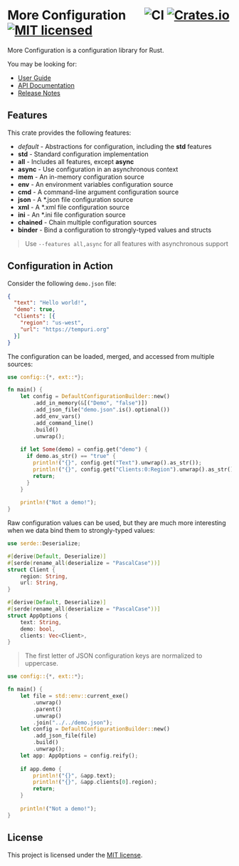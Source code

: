 # More Configuration &emsp; ![CI][ci-badge] [![Crates.io][crates-badge]][crates-url] [![MIT licensed][mit-badge]][mit-url]

[crates-badge]: https://img.shields.io/crates/v/more-config.svg
[crates-url]: https://crates.io/crates/more-config
[mit-badge]: https://img.shields.io/badge/license-MIT-blueviolet.svg
[mit-url]: https://github.com/commonsensesoftware/more-rs-config/blob/main/LICENSE
[ci-badge]: https://github.com/commonsensesoftware/more-rs-config/actions/workflows/ci.yml/badge.svg

More Configuration is a configuration library for Rust.

You may be looking for:

- [User Guide](https://commonsensesoftware.github.io/more-rs-config)
- [API Documentation](https://docs.rs/more-config)
- [Release Notes](https://github.com/commonsensesoftware/more-rs-config/releases)

## Features

This crate provides the following features:

- _default_ - Abstractions for configuration, including the **std** features
- **std** - Standard configuration implementation
- **all** - Includes all features, except **async**
- **async** - Use configuration in an asynchronous context
- **mem** - An in-memory configuration source
- **env** - An environment variables configuration source
- **cmd** - A command-line argument configuration source
- **json** - A \*.json file configuration source
- **xml** - A \*.xml file configuration source
- **ini** - An \*.ini file configuration source
- **chained** - Chain multiple configuration sources
- **binder** - Bind a configuration to strongly-typed values and structs

>Use `--features all,async` for all features with asynchronous support

## Configuration in Action

Consider the following `demo.json` file:

```json
{
  "text": "Hello world!",
  "demo": true,
  "clients": [{
    "region": "us-west",
    "url": "https://tempuri.org"
  }]
}
```

The configuration can be loaded, merged, and accessed from multiple sources:

```rust
use config::{*, ext::*};

fn main() {
    let config = DefaultConfigurationBuilder::new()
        .add_in_memory(&[("Demo", "false")])
        .add_json_file("demo.json".is().optional())
        .add_env_vars()
        .add_command_line()
        .build()
        .unwrap();
    
    if let Some(demo) = config.get("demo") {
      if demo.as_str() == "true" {
        println!("{}", config.get("Text").unwrap().as_str());
        println!("{}", config.get("Clients:0:Region").unwrap().as_str());
        return;
      }
    }
    
    println!("Not a demo!");
}
```

Raw configuration values can be used, but they are much more interesting when we data bind them to strongly-typed values:

```rust
use serde::Deserialize;

#[derive(Default, Deserialize)]
#[serde(rename_all(deserialize = "PascalCase"))]
struct Client {
    region: String,
    url: String,
}

#[derive(Default, Deserialize)]
#[serde(rename_all(deserialize = "PascalCase"))]
struct AppOptions {
    text: String,
    demo: bool,
    clients: Vec<Client>,
}
```
>The first letter of JSON configuration keys are normalized to uppercase.

```rust
use config::{*, ext::*};

fn main() {
    let file = std::env::current_exe()
        .unwrap()
        .parent()
        .unwrap()
        .join("../../demo.json");
    let config = DefaultConfigurationBuilder::new()
        .add_json_file(file)
        .build()
        .unwrap();
    let app: AppOptions = config.reify();
    
    if app.demo {
        println!("{}", &app.text);
        println!("{}", &app.clients[0].region);
        return;
    }
    
    println!("Not a demo!");
}
```

## License

This project is licensed under the [MIT license].

[MIT license]: https://github.com/commonsensesoftware/more-rs-config/blob/main/LICENSE